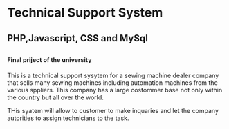 
<h1>Technical Support System</h1>
<h2>PHP,Javascript, CSS and MySql<h2>
  <h4>Final priject of the university</h4>
  <p>This is a technical support sysytem for a sewing machine dealer company that sells many sewing machines including automation machines from the various sppliers. This company has a large costommer base not only within the country but all over the world.</p>
  <p>THis syatem will allow to customer to make inquaries and let the company autorities to assign technicians to the task. </p>
  <And other genaral functionalies like log in, cusomer registration, technicians registration, staff registrayion, etc. </p>
